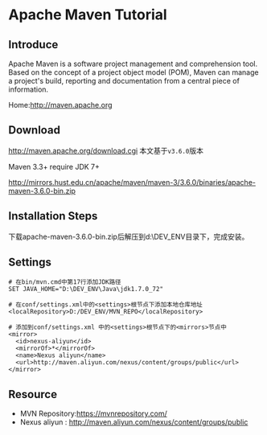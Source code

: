 # Apache Maven Tutorial

## Introduce
 Apache Maven is a software project management and comprehension tool. Based on the concept of a project object model (POM), Maven can manage a project's build, reporting and documentation from a central piece of information. 
 
Home:http://maven.apache.org

## Download
http://maven.apache.org/download.cgi 本文基于`v3.6.0`版本

Maven 3.3+ require JDK 7+

http://mirrors.hust.edu.cn/apache/maven/maven-3/3.6.0/binaries/apache-maven-3.6.0-bin.zip
## Installation Steps
 下载apache-maven-3.6.0-bin.zip后解压到d:\DEV_ENV目录下，完成安装。
## Settings
```
# 在bin/mvn.cmd中第17行添加JDK路径
SET JAVA_HOME="D:\DEV_ENV\Java\jdk1.7.0_72"

# 在conf/settings.xml中的<settings>根节点下添加本地仓库地址
<localRepository>D:/DEV_ENV/MVN_REPO</localRepository>

# 添加到conf/settings.xml 中的<settings>根节点下的<mirrors>节点中
<mirror>
  <id>nexus-aliyun</id>
  <mirrorOf>*</mirrorOf>
  <name>Nexus aliyun</name>
  <url>http://maven.aliyun.com/nexus/content/groups/public</url>
</mirror>
```
## Resource
- MVN Repository:https://mvnrepository.com/
- Nexus aliyun : http://maven.aliyun.com/nexus/content/groups/public
